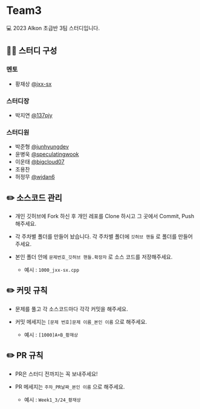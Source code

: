 # Team3

💻 2023 Alkon 초급반 3팀 스터디입니다.  

## 👨‍💻 스터디 구성  

### 멘토  

- 황재상 [@jxx-sx](https://github.com/jxx-sx)  

### 스터디장  

- 박지연 [@137pjy](https://github.com/137pjy)  

### 스터디원  

- 박준형 [@junhyungdev](https://github.com/junhyungdev)  
- 윤병욱 [@speculatingwook](https://github.com/speculatingwook)  
- 이운태 [@bigcloud07](https://github.com/bigcloud07)  
- 조용찬  
- 허정무 [@wjdan6](https://github.com/wjdan6)  

## ✏️ 소스코드 관리  

- 개인 깃허브에 Fork 하신 후 개인 레포를 Clone 하시고 그 곳에서 Commit, Push 해주세요.  

- 각 주차별 폴더를 만들어 놨습니다. 각 주차별 폴더에 `깃허브 핸들` 로 폴더를 만들어주세요.  

- 본인 폴더 안에 `문제번호_깃허브 핸들.확장자` 로 소스 코드를 저장해주세요.

  - 예시 : `1000_jxx-sx.cpp`  

## ✏️ 커밋 규칙  

- 문제를 풀고 각 소스코드마다 각각 커밋을 해주세요.  

- 커밋 메세지는 `[문제 번호]문제 이름_본인 이름` 으로 해주세요.  

  - 예시 : `[1000]A+B_황재상`  

## ✏️ PR 규칙  

- PR은 스터디 전까지는 꼭 보내주세요!  

- PR 메세지는 `주차_PR날짜_본인 이름` 으로 해주세요.

  - 예시 : `Week1_3/24_황재상`  
